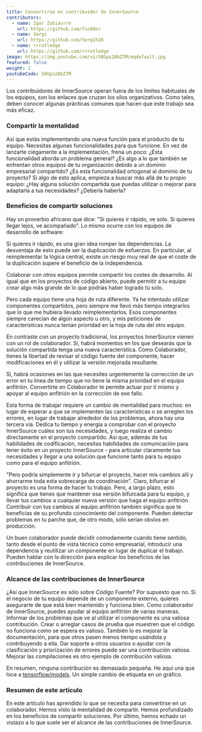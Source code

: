 ```yaml
---
title: Convertirse en contribuidor de InnerSource
contributors:
  - name: Igor Zubiaurre
    url: https://github.com/fioddor
  - name: Sergi
    url: https://github.com/Sergih28
  - name: rrrutledge
    url: https://github.com/rrrutledge
image: https://img.youtube.com/vi/S0Gps2AbZ7M/mqdefault.jpg
featured: false
weight: 2
youtubeCode: S0Gps2AbZ7M
---
```

<div class="paragraph">
<p>Los contribuidores de InnerSource operan fuera de los límites habituales de los equipos, son los enlaces que cruzan los silos organizativos. Como tales, deben conocer algunas prácticas comunes que hacen que este trabajo sea más eficaz.</p>
</div>
<div class="sect2">
<h3 id="_compartir_la_mentalidad">Compartir la mentalidad</h3>
<div class="paragraph">
<p>Así que estás implementando una nueva función para el producto de tu equipo. Necesitas algunas funcionalidades para que funcione. En vez de lanzarte ciégamente a la implementación, frena un poco: ¿Esta funcionalidad aborda un problema general? ¿Es algo a lo que también se enfrentan otros equipos de tu organización debido a un dominio empresarial compartido? ¿Es esta funcionalidad ortogonal al dominio de tu proyecto? Si algo de esto aplica, empieza a buscar más allá de tu propio equipo: ¿Hay alguna solución compartida que puedas utilizar o mejorar para adaptarla a tus necesidades? ¿Debería haberla?</p>
</div>
</div>
<div class="sect2">
<h3 id="_beneficios_de_compartir_soluciones">Beneficios de compartir soluciones</h3>
<div class="paragraph">
<p>Hay un proverbio africano que dice: "Si quieres ir rápido, ve solo. Si quieres llegar lejos, ve acompañado". Lo mismo ocurre con los equipos de desarrollo de software:</p>
</div>
<div class="paragraph">
<p>Si quieres ir rápido, es una gran idea romper las dependencias. La desventaja de esto puede ser la duplicación de esfuerzos. En particular, al reimplementar la lógica central, existe un riesgo muy real de que el coste de la duplicación supere el beneficio de la independencia.</p>
</div>
<div class="paragraph">
<p>Colaborar con otros equipos permite compartir los costes de desarrollo. Al igual que en los proyectos de código abierto, puede permitir a tu equipo crear algo más grande de lo que podrías haber logrado tú solo.</p>
</div>
<div class="paragraph">
<p>Pero cada equipo tiene una hoja de ruta diferente. Ya he intentado utilizar componentes compartidos, pero siempre me llevó más tiempo integrarlos que lo que me hubiera llevado reimplementarlos. Esos componentes siempre carecían de algún aspecto u otro, y mis peticiones de características nunca tenían prioridad en la hoja de ruta del otro equipo.</p>
</div>
<div class="paragraph">
<p>En contraste con un proyecto tradicional, los proyectos InnerSource vienen con un rol de colaborador. Sí, habrá momentos en los que desearás que la solución compartida tenga una nueva característica. Como Colaborador, tienes la libertad de revisar el código fuente del componente, hacer modificaciones en él y utilizar la versión mejorada resultante.</p>
</div>
<div class="paragraph">
<p>Sí, habrá ocasiones en las que necesites urgentemente la corrección de un error en tu línea de tiempo que no tiene la misma prioridad en el equipo anfitrión. Convertirte en Colaborador te permite actuar por tí mismo y apoyar al equipo anfitrión en la corrección de ese fallo.</p>
</div>
<div class="paragraph">
<p>Esta forma de trabajar requiere un cambio de mentalidad para muchos: en lugar de esperar a que se implementen las características o se arreglen los errores, en lugar de trabajar alrededor de los problemas, ahora hay una tercera vía. Dedica tu tiempo y energía a comprobar con el proyecto InnerSource cuáles son tus necesidades, y luego realiza el cambio directamente en el proyecto compartido. Así que, además de tus habilidades de codificación, necesitas habilidades de comunicación para tener éxito en un proyecto InnerSource - para articular claramente tus necesidades y llegar a una solución que funcione tanto para tu equipo como para el equipo anfitrión.</p>
</div>
<div class="paragraph">
<p>"Pero podría simplemente ir y bifurcar el proyecto, hacer mis cambios allí y ahorrarme toda esta sobrecarga de coordinación". Claro, bifurcar el proyecto es una forma de hacer tu trabajo. Pero, a largo plazo, esto significa que tienes que mantener esa versión bifurcada para tu equipo, y llevar tus cambios a cualquier nueva versión que haga el equipo anfitrión. Contribuir con tus cambios al equipo anfitrión también significa que te beneficias de su profundo conocimiento del componente. Pueden detectar problemas en tu parche que, de otro modo, sólo serían obvios en producción.</p>
</div>
<div class="paragraph">
<p>Un buen colaborador puede decidir cómodamente cuándo tiene sentido, tanto desde el punto de vista técnico como empresarial, introducir una dependencia y reutilizar un componente en lugar de duplicar el trabajo. Pueden hablar con la dirección para explicar los beneficios de las contribuciones de InnerSource.</p>
</div>
</div>
<div class="sect2">
<h3 id="_alcance_de_las_contribuciones_de_innersource">Alcance de las contribuciones de InnerSource</h3>
<div class="paragraph">
<p>¿Así que Inner<em>Source</em> es sólo sobre <em>Código</em> Fuente? Por supuesto que no. Si el negocio de tu equipo depende de un componente externo, quieres asegurarte de que está bien mantenido y funciona bien. Como colaborador de InnerSource, puedes ayudar al equipo anfitrión de varias maneras. Informar de los problemas que ve al utilizar el componente es una valiosa contribución. Crear o arreglar casos de prueba que muestren que el código no funciona como se espera es valioso. También lo es mejorar la documentación, para que otros pasen menos tiempo usándola y contribuyendo a ella. Dar soporte a otros usuarios o ayudar con la clasificación y priorización de errores puede ser una contribución valiosa. Mejorar las compilaciones es otro ejemplo de contribución valiosa.</p>
</div>
<div class="paragraph">
<p>En resumen, ninguna contribución es demasiado pequeña. He aquí una que hice
a <a href="https://github.com/tensorflow/models/pull/4784">tensorflow/models</a>. Un simple cambio de etiqueta en un gráfico.</p>
</div>
</div>
<div class="sect2">
<h3 id="_resumen_de_este_artículo">Resumen de este artículo</h3>
<div class="paragraph">
<p>En este artículo has aprendido lo que se necesita para convertirse en un colaborador. Hemos visto la mentalidad de compartir. Hemos profundizado en los beneficios de compartir soluciones. Por último, hemos echado un vistazo a lo que suele ser el alcance de las contribuciones de InnerSource.</p>
</div>
</div>
<!--- This file autogenerated from https://github.com/InnerSourceCommons/InnerSourceLearningPath/blob/main/scripts -->